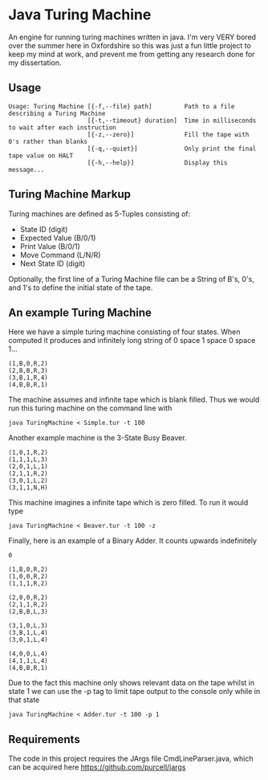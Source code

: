 # Java Turing Machine

An engine for running turing machines written in java. I'm very VERY bored over the summer here in Oxfordshire so this was just a fun little project to keep my mind at work, and prevent me from getting any research done for my dissertation.

## Usage

	Usage: Turing Machine [{-f,--file} path]         Path to a file describing a Turing Machine
	                      [{-t,--timeout} duration]  Time in milliseconds to wait after each instruction
	                      [{-z,--zero}]              Fill the tape with 0's rather than blanks
	                      [{-q,--quiet}]             Only print the final tape value on HALT
	                      [{-h,--help}]              Display this message...

## Turing Machine Markup

Turing machines are defined as 5-Tuples consisting of:
* State ID       (digit)
* Expected Value (B/0/1)
* Print Value    (B/0/1)
* Move Command   (L/N/R)
* Next State ID  (digit)

Optionally, the first line of a Turing Machine file can be a String of B's, 0's, and 1's to define the initial state of the tape.

## An example Turing Machine

Here we have a simple turing machine consisting of four states. When computed it produces and infinitely long string of 0 space 1 space 0 space 1...

	(1,B,0,R,2)
	(2,B,B,R,3)
	(3,B,1,R,4)
	(4,B,B,R,1)

The machine assumes and infinite tape which is blank filled. Thus we would run this turing machine on the command line with

	java TuringMachine < Simple.tur -t 100

Another example machine is the 3-State Busy Beaver.

	(1,0,1,R,2)
	(1,1,1,L,3)
	(2,0,1,L,1)
	(2,1,1,R,2)
	(3,0,1,L,2)
	(3,1,1,N,H)

This machine imagines a infinite tape which is zero filled. To run it would type

	java TuringMachine < Beaver.tur -t 100 -z

Finally, here is an example of a Binary Adder. It counts upwards indefinitely

	0

	(1,B,0,R,2)
	(1,0,0,R,2)
	(1,1,1,R,2)

	(2,0,0,R,2)
	(2,1,1,R,2)
	(2,B,B,L,3)

	(3,1,0,L,3)
	(3,B,1,L,4)
	(3,0,1,L,4)

	(4,0,0,L,4)
	(4,1,1,L,4)
	(4,B,B,R,1) 

Due to the fact this machine only shows relevant data on the tape whilst in state 1 we can use the -p tag to limit tape output to the console only while in that state

	java TuringMachine < Adder.tur -t 100 -p 1

## Requirements

The code in this project requires the JArgs file CmdLineParser.java, which can be acquired here https://github.com/purcell/jargs